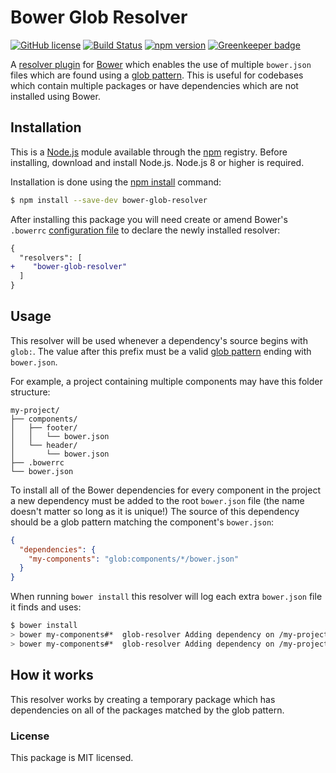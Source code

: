 # Bower Glob Resolver

[![GitHub license](https://img.shields.io/badge/license-MIT-blue.svg)](https://github.com/Financial-Times/bower-glob-resolver/blob/main/LICENSE) [![Build Status](https://travis-ci.org/Financial-Times/bower-glob-resolver.svg?branch=main)](https://travis-ci.org/i-like-robots/bower-glob-resolver) [![npm version](https://img.shields.io/npm/v/bower-glob-resolver.svg?style=flat)](https://www.npmjs.com/package/bower-glob-resolver) [![Greenkeeper badge](https://badges.greenkeeper.io/i-like-robots/bower-glob-resolver.svg)](https://greenkeeper.io/)

A [resolver plugin] for [Bower] which enables the use of multiple `bower.json` files which are found using a [glob pattern]. This is useful for codebases which contain multiple packages or have dependencies which are not installed using Bower.

[resolver plugin]: https://bower.io/docs/pluggable-resolvers/
[Bower]: https://bower.io/
[glob pattern]: https://www.npmjs.com/package/glob#glob-primer


## Installation

This is a [Node.js] module available through the [npm] registry. Before installing, download and install Node.js. Node.js 8 or higher is required.

Installation is done using the [npm install] command:

```sh
$ npm install --save-dev bower-glob-resolver
```

After installing this package you will need create or amend Bower's `.bowerrc` [configuration file] to declare the newly installed resolver:

```diff
{
  "resolvers": [
+    "bower-glob-resolver"
  ]
}
```

[Node.js]: https://nodejs.org/en/
[npm]: https://www.npmjs.com/
[npm install]: https://docs.npmjs.com/getting-started/installing-npm-packages-locally
[configuration file]: https://bower.io/docs/config/


## Usage

This resolver will be used whenever a dependency's source begins with `glob:`. The value after this prefix must be a valid [glob pattern] ending with `bower.json`.

For example, a project containing multiple components may have this folder structure:

```
my-project/
├── components/
│   ├── footer/
│   │   └── bower.json
│   └── header/
│       └── bower.json
├── .bowerrc
└── bower.json
```

To install all of the Bower dependencies for every component in the project a new dependency must be added to the root `bower.json` file (the name doesn't matter so long as it is unique!) The source of this dependency should be a glob pattern matching the component's `bower.json`:

```json
{
  "dependencies": {
    "my-components": "glob:components/*/bower.json"
  }
}
```

When running `bower install` this resolver will log each extra `bower.json` file it finds and uses:

```bash
$ bower install
> bower my-components#*  glob-resolver Adding dependency on /my-project/components/footer/bower.json
> bower my-components#*  glob-resolver Adding dependency on /my-project/components/header/bower.json
```


## How it works

This resolver works by creating a temporary package which has dependencies on all of the packages matched by the glob pattern.


### License

This package is MIT licensed.
